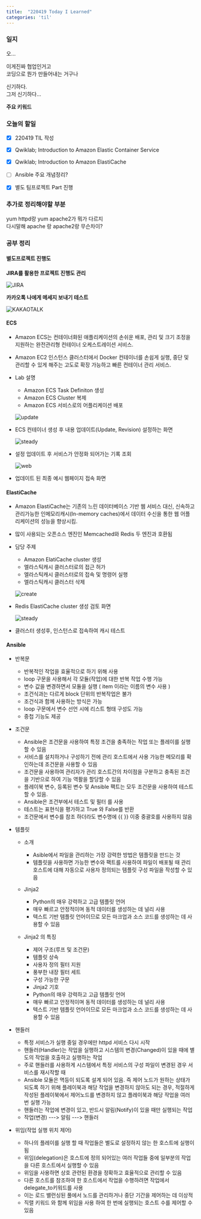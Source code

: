 ```yaml
---
title:  "220419 Today I Learned"
categories: 'til'
---
```

<!-- 
![aas](/assets/til/220328til1.png)

<img src="/assets/til/220328til1.png" width="100%" height="100%"> -->



### 일지

오...   

이게진짜 협업인거고  
코딩으로 뭔가 만들어내는 거구나   

신기하다.  
그저 신기하다...  

**주요 키워드**


### 오늘의 할일

- [x] 220419 TIL 작성
- [x] Qwiklab; Introduction to Amazon Elastic Container Service
- [x] Qwiklab; Introduction to Amazon ElastiCache
- [ ] Ansible 주요 개념정리?
- [x] 별도 팀프로젝트 Part 진행


### 추가로 정리해야할 부분

yum httpd랑 yum apache2가 뭐가 다르지  
다시말해 apache 랑 apache2랑 무슨차이?   

### 공부 정리

#### 별도프로젝트 진행도

**JIRA를 활용한 프로젝트 진행도 관리**

![JIRA](/assets/images/jira.png)

**카카오톡 나에게 메세지 보내기 테스트**

![KAKAOTALK](/assets/images/kakaotalk.png)


#### ECS

- Amazon ECS는 컨테이너화된 애플리케이션의 손쉬운 배포, 관리 및 크기 조정을 지원하는 완전관리형 컨테이너 오케스트레이션 서비스.
- Amazon EC2 인스턴스 클러스터에서 Docker 컨테이너를 손쉽게 실행, 중단 및 관리할 수 있게 해주는 고도로 확장 가능하고 빠른 컨테이너 관리 서비스.    
- Lab 설명
    - Amazon ECS Task Definiton 생성
    - Amazon ECS Cluster 복제
    - Amazon ECS 서비스로의 어플리케이션 배포

    ![update](/assets/images/til231.png)

- ECS 컨테이너 생성 후 내용 업데이트(Update, Revision) 설정하는 화면

    ![steady](/assets/images/til232.png)

- 설정 업데이트 후 서비스가 안정화 되어가는 기록 조회

    ![web](/assets/images/til233.png)

- 업데이트 된 최종 예시 웹페이지 접속 화면

#### ElastiCache

- Amazon ElastiCache는 기존의 느린 데이터베이스 기반 웹 서비스 대신, 신속하고 관리가능한 인메모리캐시(In-memory caches)에서 데이터 수신을 통한 웹 어플리케이션의 성능을 향상시킴.
- 많이 사용되는 오픈소스 엔진인 Memcached와 Redis 두 엔진과 호환됨
- 담당 주제 
    - Amazon ElatiCache cluster 생성
    - 엘라스틱캐시 클러스터로의 접근 허가
    - 엘라스틱캐시 클러스터로의 접속 및 명령어 실행
    - 엘라스틱캐시 클러스터 삭제

    ![create](/assets/images/til234.png)

- Redis ElastiCache cluster 생성 검토 화면

    ![steady](/assets/images/til235.png)

- 클러스터 생성후, 인스턴스로 접속하여 캐시 테스트


#### Ansible

- 반복문
    - 반복적인 작업을 효율적으로 하기 위해 사용
    - loop 구문을 사용해서 각 모듈(작업)에 대한 반복 작업 수행 가능
    - 변수 값을 변경하면서 모듈을 실행 ( item 이라는 이름의 변수 사용 )
    - 조건식과는 다르게 block 단위의 반복작업은 불가
    - 조건식과 함께 사용하는 방식은 가능
    - loop 구문에서 변수 선언 시에 리스트 형태 구성도 가능
    - 중첩 기능도 제공

- 조건문
    - Ansible은 조건문을 사용하여 특정 조건을 충족하는 작업 또는 플레이를 실행할 수 있음
    - 서비스를 설치하거나 구성하기 전에 관리 호스트에서 사용 가능한 메모리를 확인하는데 조건문을 사용할 수 있음
    - 조건문을 사용하여 관리자가 관리 호스트간의 차이점을 구분하고 충족된 조건을 기반으로 하여 기능 역활을 할당할 수 있음
    - 플레이북 변수, 등록된 변수 및 Ansible 팩트는 모두 조건문을 사용하여 테스트할 수 있음.
    - Ansible은 조건부에서 테스트 및 필터 를 사용
    - 테스트는 표현식을 평가하고 True 와 False를 반환
    - 조건문에서 변수를 참조 하더라도 변수명에 \{\{ \}\} 이중 중괄호를 사용하지 않음

- 템플릿
    - 소개
        - Asible에서 파일을 관리하는 가장 강력한 방법은 템플릿을 만드는 것
        - 템플릿을 사용하면 가능한 변수와 팩트를 사용하여 파일이 배포될 때 관리 호스트에 대해 자동으로 사용자 정의되는 템플릿 구성 파일을 작성할 수 있음
    - Jinja2
        - Python의 매우 강력하고 고급 템플릿 언어
        - 매우 빠르고 안정적이며 동적 데이터를 생성하는 데 널리 사용
        - 텍스트 기반 템플릿 언어이므로 모든 마크업과 소스 코드를 생성하는 데 사용할 수 있음


    - Jinja2 의 특징
        - 제어 구조(루프 및 조건문)
        - 템플릿 상속
        - 사용자 정의 필터 지원
        - 풍부한 내장 필터 세트
        - 구성 가능한 구문
        - Jinja2 기호
        - Python의 매우 강력하고 고급 템플릿 언어
        - 매우 빠르고 안정적이며 동적 데이터를 생성하는 데 널리 사용
        - 텍스트 기반 템플릿 언어이므로 모든 마크업과 소스 코드를 생성하는 데 사용할 수 있음

- 핸들러
    - 특정 서비스가 실행 중일 경우에만 httpd 서비스 다시 시작
    - 핸들러(Handler)는 작업을 실행하고 시스템의 변경(Changed)이 있을 때에 별도의 작업을 호출하고 실행하는 작업
    - 주로 핸들러를 사용하게 시스템에서 특정 서비스의 구성 파일이 변경된 경우 서비스를 재시작할 때
    - Ansible 모듈은 멱등이 되도록 설계 되어 있음. 즉 제어 노드가 원하는 상태가 되도록 하기 위해 플레이북과 해당 작업을 변경하지 않아도 되는 경우, 적절하게 작성된 플레이북에서 제어노드를 변경하지 않고 플레이북과 해당 작업을 여러번 실행 가능
    - 핸들러는 작업에 변경이 있고, 반드시 알림(Notify)이 있을 때만 실행되는 작업
    - 작업(변경) ---> 알림 ---> 핸들러

- 위임(작업 실행 위치 제어)
    - 하나의 플레이를 실행 할 때 작업들은 별도로 설정하지 않는 한 호스트에 실행이 됨
    - 위임(delegation)은 호스트에 정의 되어있는 여러 작업들 중에 일부분의 작업을 다른 호스트에서 실행할 수 있음
    - 위임을 사용하면 상호 관련된 환경을 정확하고 효율적으로 관리할 수 있음
    - 다른 호스트를 참조하여 한 호스트에서 작업을 수행하려면 작업에서 delegate_to키워드를 사용
    - 이는 로드 밸런싱된 풀에서 노드를 관리하거나 중단 기간을 제어하는 데 이상적
    - 직렬 키워드 와 함께 위임을 사용 하여 한 번에 실행되는 호스트 수를 제어할 수 있음